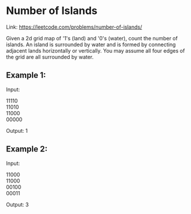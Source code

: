 ﻿# Number of Islands
Link: https://leetcode.com/problems/number-of-islands/

Given a 2d grid map of '1's (land) and '0's (water), count the number of islands. An island is surrounded by water and is 
formed by connecting adjacent lands horizontally or vertically. You may assume all four edges of the grid are all surrounded by water.

## Example 1:

Input:

11110 <br />
11010 <br />
11000 <br />
00000

Output: 1

## Example 2:

Input:

11000 <br />
11000 <br />
00100 <br />
00011

Output: 3
